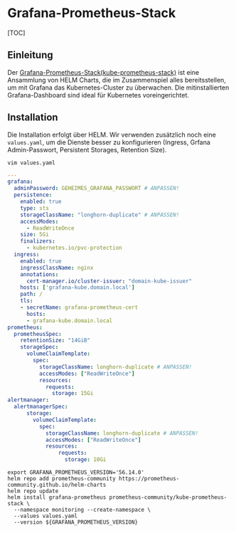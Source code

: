 # Grafana-Prometheus-Stack

[TOC]

## Einleitung
Der [Grafana-Prometheus-Stack(kube-prometheus-stack)](https://github.com/prometheus-community/helm-charts/tree/main/charts/kube-prometheus-stack)
ist eine Ansammlung von HELM Charts, die im Zusammenspiel alles bereitsstellen, um mit Grafana das Kubernetes-Cluster
zu überwachen. Die mitinstallierten Grafana-Dashboard sind ideal für Kubernetes voreingerichtet.

## Installation
Die Installation erfolgt über HELM. Wir verwenden zusätzlich noch eine `values.yaml`, um die Dienste besser zu konfigurieren
(Ingress, Grfana Admin-Passwort, Persistent Storages, Retention Size).

```shell
vim values.yaml
```

```yaml
---
grafana:
  adminPassword: GEHEIMES_GRAFANA_PASSWORT # ANPASSEN!
  persistence:
    enabled: true
    type: sts
    storageClassName: "longhorn-duplicate" # ANPASSEN!
    accessModes:
      - ReadWriteOnce
    size: 5Gi
    finalizers:
      - kubernetes.io/pvc-protection
  ingress:
    enabled: true
    ingressClassName: nginx
    annotations:
      cert-manager.io/cluster-issuer: "domain-kube-issuer"
    hosts: ['grafana-kube.domain.local']
    path: /
    tls:
    - secretName: grafana-prometheus-cert
      hosts:
      - grafana-kube.domain.local
prometheus:
  prometheusSpec:
    retentionSize: "14GiB"
    storageSpec:
      volumeClaimTemplate:
        spec:
          storageClassName: longhorn-duplicate # ANPASSEN!
          accessModes: ["ReadWriteOnce"]
          resources:
            requests:
              storage: 15Gi
alertmanager:
  alertmanagerSpec:
      storage:
        volumeClaimTemplate:
          spec:
            storageClassName: longhorn-duplicate # ANPASSEN!
            accessModes: ["ReadWriteOnce"]
            resources:
                requests:
                  storage: 10Gi
```

```shell
export GRAFANA_PROMETHEUS_VERSION='56.14.0'
helm repo add prometheus-community https://prometheus-community.github.io/helm-charts
helm repo update
helm install grafana-prometheus prometheus-community/kube-prometheus-stack \
  --namespace monitoring --create-namespace \
  --values values.yaml
  --version ${GRAFANA_PROMETHEUS_VERSION}
```


